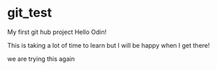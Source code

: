 # git_test
My first git hub project
Hello Odin!

This is taking a lot of time to learn but I will be happy when I get there!

we are trying this again
